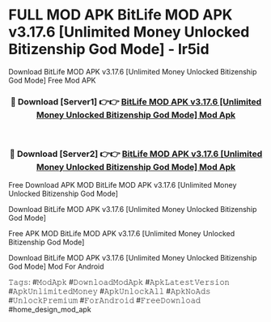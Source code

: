 # FULL MOD APK BitLife MOD APK v3.17.6 [Unlimited Money Unlocked Bitizenship God Mode] - lr5id
Download BitLife MOD APK v3.17.6 [Unlimited Money Unlocked Bitizenship God Mode] Free Mod APK

<div align="center">
<h3>🔴 Download [Server1] 👉👉 <a href="https://apk-comot.site?title=BitLife_MOD_APK_v3.17.6_[Unlimited_Money_Unlocked_Bitizenship_God_Mode]">BitLife MOD APK v3.17.6 [Unlimited Money Unlocked Bitizenship God Mode] Mod Apk</a></h3><br>

<h3>🔴 Download [Server2] 👉👉 <a href="https://apk-comot.site?title=BitLife_MOD_APK_v3.17.6_[Unlimited_Money_Unlocked_Bitizenship_God_Mode]">BitLife MOD APK v3.17.6 [Unlimited Money Unlocked Bitizenship God Mode] Mod Apk</a></h3>
</div>


Free Download APK MOD BitLife MOD APK v3.17.6 [Unlimited Money Unlocked Bitizenship God Mode]

Download BitLife MOD APK v3.17.6 [Unlimited Money Unlocked Bitizenship God Mode] 

Free APK MOD BitLife MOD APK v3.17.6 [Unlimited Money Unlocked Bitizenship God Mode] 

Download BitLife MOD APK v3.17.6 [Unlimited Money Unlocked Bitizenship God Mode] Mod For Android

𝚃𝚊𝚐𝚜: #𝙼𝚘𝚍𝙰𝚙𝚔 #𝙳𝚘𝚠𝚗𝚕𝚘𝚊𝚍𝙼𝚘𝚍𝙰𝚙𝚔 #𝙰𝚙𝚔𝙻𝚊𝚝𝚎𝚜𝚝𝚅𝚎𝚛𝚜𝚒𝚘𝚗 #𝙰𝚙𝚔𝚄𝚗𝚕𝚒𝚖𝚒𝚝𝚎𝚍𝙼𝚘𝚗𝚎𝚢 #𝙰𝚙𝚔𝚄𝚗𝚕𝚘𝚌𝚔𝙰𝚕𝚕 #𝙰𝚙𝚔𝙽𝚘𝙰𝚍𝚜 #𝚄𝚗𝚕𝚘𝚌𝚔𝙿𝚛𝚎𝚖𝚒𝚞𝚖 #𝙵𝚘𝚛𝙰𝚗𝚍𝚛𝚘𝚒𝚍 #𝙵𝚛𝚎𝚎𝙳𝚘𝚠𝚗𝚕𝚘𝚊𝚍 #home_design_mod_apk